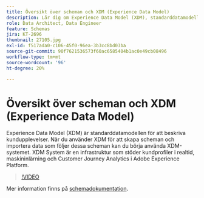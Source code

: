 ```yaml
---
title: Översikt över scheman och XDM (Experience Data Model)
description: Lär dig om Experience Data Model (XDM), standarddatamodellen för att beskriva kundupplevelser.
role: Data Architect, Data Engineer
feature: Schemas
jira: KT-2696
thumbnail: 27105.jpg
exl-id: f517ada0-c106-45f0-96ea-3b3cc8bd03ba
source-git-commit: 90f7621536573f60ac6585404b1ac0e49cb08496
workflow-type: tm+mt
source-wordcount: '96'
ht-degree: 20%

---
```


# Översikt över scheman och XDM (Experience Data Model)

Experience Data Model (XDM) är standarddatamodellen för att beskriva kundupplevelser. När du använder XDM för att skapa scheman och importera data som följer dessa scheman kan du börja använda XDM-systemet. XDM System är en infrastruktur som stöder kundprofiler i realtid, maskininlärning och Customer Journey Analytics i Adobe Experience Platform.

>[!VIDEO](https://video.tv.adobe.com/v/27105?quality=12&learn=on)

Mer information finns på [schemadokumentation](https://experienceleague.adobe.com/docs/experience-platform/xdm/home.html?lang=sv).
